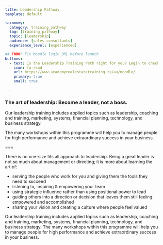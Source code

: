```yaml
---
title: Leadership Pathway
template: default

taxonomy:
  category: training_pathway
  tag: [training_pathway]
  topic: [leadership]
  audience: [sales consultants]
  experience_level: [experienced]

## TODO: Fix Moodle login URL before launch
buttons:
  - text: Is the Leadership Training Path right for you? Login to check
    icon: fa-road
    url: https://www.academyrealestatetraining.tk/au/moodle/
    primary: true
    small: true

---
```


### The art of leadership: Become a leader, not a boss.

Our leadership training includes applied topics such as leadership, coaching and training, marketing, systems, financial planning, technology, and business strategy. 

The many workshops within this programme will help you to manage people for high performance and achieve extraordinary success in your business.

===

There is no one-size fits all approach to leadership. Being a great leader is not so much about management or directing; it is more about learning the art of:

-	serving the people who work for you and giving them the tools they need to succeed
-	listening to, inspiring & empowering your team
-	using strategic influence rather than using positional power to lead
-	guiding others into a direction or decision that leaves them still feeling empowered and accomplished
-	sharing your vision and creating a culture where people feel valued

Our leadership training includes applied topics such as leadership, coaching and training, marketing, systems, financial planning, technology, and business strategy. The many workshops within this programme will help you to manage people for high performance and achieve extraordinary success in your business.

